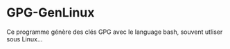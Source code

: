 # GPG-GenLinux
Ce programme génère des clés GPG avec le language bash, souvent utliser sous Linux...
